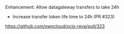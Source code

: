 Enhancement: Allow datagateway transfers to take 24h

- Increase transfer token life time to 24h (PR #323)

https://github.com/owncloud/ocis-reva/pull/323
